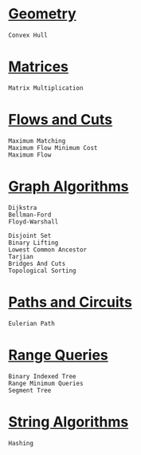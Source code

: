 # [Geometry](https://github.com/77x17/competitiveProgramming/tree/main/Geometry)
    Convex Hull
    
# [Matrices](https://github.com/77x17/competitiveProgramming/tree/main/Matrices)
    Matrix Multiplication

# [Flows and Cuts](https://github.com/77x17/competitiveProgramming/tree/main/flowsAndCuts)
    Maximum Matching
    Maximum Flow Minimum Cost  
    Maximum Flow

# [Graph Algorithms](https://github.com/77x17/competitiveProgramming/tree/main/graphAlgorithms)
    Dijkstra
    Bellman-Ford
    Floyd-Warshall
    
    Disjoint Set 
    Binary Lifting
    Lowest Common Ancestor 
    Tarjian
    Bridges And Cuts
    Topological Sorting

# [Paths and Circuits](https://github.com/77x17/competitiveProgramming/tree/main/pathsAndCircuits)    
    Eulerian Path

# [Range Queries](https://github.com/77x17/competitiveProgramming/tree/main/rangeQueries)
    Binary Indexed Tree
    Range Minimum Queries 
    Segment Tree

# [String Algorithms](https://github.com/77x17/competitiveProgramming/tree/main/stringAlgorithms)
    Hashing

